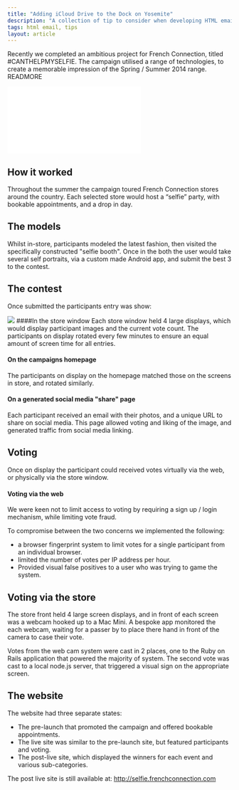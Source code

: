 ```yaml
---
title: "Adding iCloud Drive to the Dock on Yosemite"
description: "A collection of tip to consider when developing HTML emails."
tags: html email, tips
layout: article
---
```


Recently we completed an ambitious project for French Connection, titled #CANTHELPMYSELFIE. The campaign utilised a range of  technologies, to create a memorable impression of the Spring / Summer 2014 range.
READMORE

<iframe src="//player.vimeo.com/video/94516759?title=0&amp;byline=0&amp;portrait=0"  frameborder="0" webkitallowfullscreen mozallowfullscreen allowfullscreen></iframe>

## How it worked
Throughout the summer the campaign toured French Connection stores around the country. Each selected store would host a “selfie” party, with bookable appointments,   and a drop in day.

## The models
Whilst in-store, participants modeled the latest fashion, then visited the specifically constructed "selfie booth". Once in the both the user would take several self portraits, via a custom made Android app, and submit the best 3 to the contest.

## The contest
Once submitted the participants entry was show:


<img src="/img/work/cant-help-my-selfie/desktop.jpg" class="desktop" />
####In the store window
Each store window held 4 large displays, which would display participant images and the current vote count. The participants on display rotated every few minutes to ensure an equal amount of screen time for all entries.

#### On the campaigns homepage
The participants on display on the homepage matched those on the screens in store, and rotated similarly.

#### On a generated social media "share" page
Each participant received an email with their photos, and a unique URL to share on social media. This page allowed voting and liking of the image, and generated traffic from social media linking.

## Voting
Once on display the participant could received votes virtually via the web, or physically via the store window.

#### Voting via the web
We were keen not to limit access to voting by requiring a sign up / login mechanism, while limiting vote fraud.

To compromise between the two concerns we implemented the following:

* a browser fingerprint system to limit votes for a single participant from an individual browser.
* limited the number of votes per IP address per hour.
* Provided visual false positives to a user who was trying to game the system.

## Voting via the store
The store front held 4 large screen displays, and in front of each screen was a webcam hooked up to a Mac Mini. A bespoke app monitored the each webcam, waiting for a passer by to place there hand in front of the camera to case their vote.

Votes from the web cam system were cast in 2 places, one to the Ruby on Rails application that powered the majority of system. The second vote was cast to a local node.js server, that triggered a visual sign on the appropriate screen.

## The website

The website had three separate states:

* The pre-launch that promoted the campaign and offered bookable appointments.
* The live site was similar to the pre-launch site, but featured participants and voting.
* The post-live site, which displayed the winners for each event and various sub-categories.

The post live site is still available at: http://selfie.frenchconnection.com


